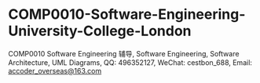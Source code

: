 # COMP0010-Software-Engineering-University-College-London
COMP0010 Software Engineering 辅导, Software Engineering, Software Architecture, UML Diagrams, QQ: 496352127, WeChat: cestbon_688, Email: accoder_overseas@163.com
